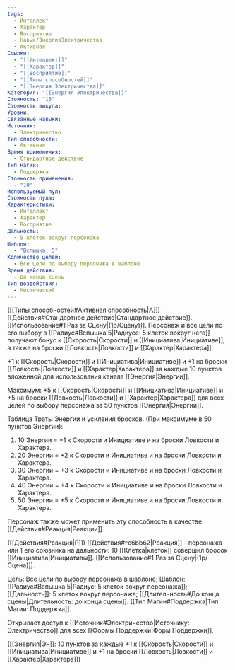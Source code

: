 ```yaml
---
tags:
  - Интеллект
  - Характер
  - Восприятие
  - Навык/ЭнергияЭлектричества
  - Активная
Ссылки:
  - "[[Интеллект]]"
  - "[[Характер]]"
  - "[[Восприятие]]"
  - "[[Типы способностей]]"
  - "[[Энергия Электричества]]"
Категория: "[[Энергия Электричества]]"
Стоимость: "15"
Стоимость выкупа: 
Уровни: 
Связанные навыки: 
Источник:
  - Электричество
Тип способности:
  - Активная
Время применения:
  - Стандартное действие
Тип магии:
  - Поддержка
Стоимость применения:
  - "10"
Используемый пул: 
Стоимость пула: 
Характеристики:
  - Интеллект
  - Характер
  - Восприятие
Дальность:
  - 5 клеток вокруг персонажа
Шаблон:
  - "Вспышка: 5"
Количество целей:
  - Все цели по выбору персонажа в шаблоне
Время действия:
  - До конца сцены
Тип воздействия:
  - Мистический
---
```

([[Типы способностей#Активная способность|А]]) [[Действия#Стандартное действие|Стандартное действие]]. [[Использование#1 Раз за Сцену|(1р/Сцену)]]. Персонаж и все цели по его выбору в [[Радиус#Вспышка 5|Радиусе: 5 клеток вокруг него]] получают бонус к [[Скорость|Cкорости]] и [[Инициатива|Инициативе]], а также на броски [[Ловкость|Ловкости]] и [[Характер|Характера]].

+1 к [[Скорость|Cкорости]] и [[Инициатива|Инициативе]] и +1 на броски [[Ловкость|Ловкости]] и [[Характер|Характера]] за каждые 10 пунктов вложенной для использования канала [[Энергия|Энергии]]. 
 
Максимум: +5 к [[Скорость|Cкорости]] и [[Инициатива|Инициативе]] и +5 на броски [[Ловкость|Ловкости]] и [[Характер|Характера]] для всех целей по выбору персонажа за 50 пунктов [[Энергия|Энергии]].

Таблица Траты Энергии и усиления бросков.
(При максимуме в 50 пунктов Энергии):

1. 10 Энергии = +1 к Скорости и Инициативе и на броски Ловкости и Характера.
2. 20 Энергии = +2 к Скорости и Инициативе и на броски Ловкости и Характера.
3. 30 Энергии = +3 к Скорости и Инициативе и на броски Ловкости и Характера.
4. 40 Энергии = +4 к Скорости и Инициативе и на броски Ловкости и Характера.
5. 50 Энергии = +5 к Скорости и Инициативе и на броски Ловкости и Характера.

Персонаж также может применить эту способность в качестве [[Действия#Реакция|Реакции]].

([[Действия#Реакция|Р]]) [[Действия#^e6bb62|Реакция]] - персонажа или 1 его союзника на дальности: 10 [[Клетка|клеток]] совершил бросок [[Инициатива|Инициативы]]. [[Использование#1 Раз за Сцену|(1р/Сцена)]]. 

Цель: Все цели по выбору персонажа в шаблоне; Шаблон: [[Радиус#Вспышка 5|Радиус: 5 клеток вокруг персонажа]]; [[Дальность]]: 5 клеток вокруг персонажа; [[Длительность#До конца сцены|Длительность: до конца сцены]]. [[Тип Магии#Поддержка|Тип Магии: Поддержка]].

Открывает доступ к [[Источник#Электричество|Источнику: Электричество]] для всех [[Формы Поддержки|Форм Поддержки]]. 

([[Энергия|Эн]]: 10 пунктов за каждые +1 к [[Скорость|Cкорости]] и [[Инициатива|Инициативе]] и +1 на броски [[Ловкость|Ловкости]] и [[Характер|Характера]])